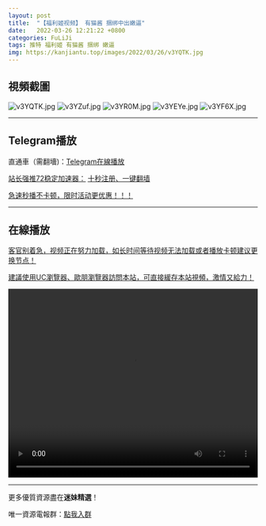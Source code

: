```yaml
---
layout: post
title:  "【福利姬视频】 有猫酱 捆绑中出嫩逼"
date:   2022-03-26 12:21:22 +0800
categories: FuLiJi
tags: 推特 福利姬 有猫酱 捆绑 嫩逼
img: https://kanjiantu.top/images/2022/03/26/v3YQTK.jpg
---
```



## 視頻截圖

![v3YQTK.jpg](https://kanjiantu.top/images/2022/03/26/v3YQTK.jpg)
![v3YZuf.jpg](https://kanjiantu.top/images/2022/03/26/v3YZuf.jpg)
![v3YR0M.jpg](https://kanjiantu.top/images/2022/03/26/v3YR0M.jpg)
![v3YEYe.jpg](https://kanjiantu.top/images/2022/03/26/v3YEYe.jpg)
![v3YF6X.jpg](https://kanjiantu.top/images/2022/03/26/v3YF6X.jpg)

* * *
## Telegram播放

直通車（需翻墻)：[Telegram在線播放](https://t.me/mimeijingxuan/409)

<u>站长强推72稳定加速器：</u> [十秒注册、一键翻墙](https://www.mimei.blog/skip/vpn.html)


<u>急速秒播不卡顿，限时活动更优惠！！！</u>
* * *
## 在線播放
<u>客官别着急，视频正在努力加载，如长时间等待视频无法加载或者播放卡顿建议更换节点！</u>

<u>建議使用UC瀏覽器、歐朋瀏覽器訪問本站，可直接緩存本站視頻，激情又給力！</u>
<center><video src="https://cdn.publer.io/uploads/videos/6247e841db2797357edec7c6/1f14a92fee0cf4b1d5dd3abed740990b.mp4" width="100%" height="380px" controls="controls"></video></center>


* * *
更多優質資源盡在**迷妹精選**！

唯一資源電報群：[點我入群](https://t.me/mimeijingxuan)


